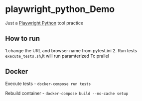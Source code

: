 # playwright_python_Demo
Just a [Playwright Python](https://github.com/Microsoft/playwright-python) tool practice

## How to run
1.change the URL and browser name from pytest.ini
2. Run tests `execute_tests.sh`,it will run paramterized Tc prallel


## Docker
Execute tests - `docker-compose run tests`

Rebuild container - `docker-compose build --no-cache setup`

